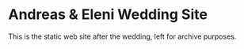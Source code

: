 # Andreas & Eleni Wedding Site

This is the static web site after the wedding, left for archive purposes.